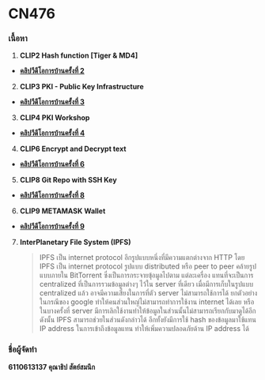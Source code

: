 # CN476

### เนื้อหา

1. **CLIP2 Hash function [Tiger & MD4]** 
* [**คลิปวีดีโอการบ้านครั้งที่ 2**](https://youtu.be/Xu7I4Bpjb3s)

2. **CLIP3 PKI - Public Key Infrastructure**
* [**คลิปวีดีโอการบ้านครั้งที่ 3**](https://youtu.be/X03w6O_5LcA)

3. **CLIP4 PKI Workshop**
* [**คลิปวีดีโอการบ้านครั้งที่ 4**](https://youtu.be/vgbHZBCNaZw)

4. **CLIP6 Encrypt and Decrypt text**
* [**คลิปวีดีโอการบ้านครั้งที่ 6**](https://youtu.be/AemkVnW2p84)

5. **CLIP8 Git Repo with SSH Key**
* [**คลิปวีดีโอการบ้านครั้งที่ 8**](https://youtu.be/BrVnU36g2F8)

6. **CLIP9 METAMASK Wallet**
* [**คลิปวีดีโอการบ้านครั้งที่ 9**](https://youtu.be/LM32eHzHxyc)

7. **InterPlanetary File System (IPFS)**

    >  IPFS เป็น internet protocol อีกรูปแบบหนึ่งที่มีความแตกต่างจาก HTTP โดย IPFS เป็น internet protocol รูปแบบ distributed หรือ peer to peer คล้ายรูปแบบภายใน BitTorrent ซึ่งเป็นการกระจายขุ้อมูลไปตาม แต่ละเครื่อง แทนที่จะเป็นการ centralized ที่เป็นการรวมข้อมูลต่างๆ ไว้ใน server ที่เดียว เมื่อมีการเก็บในรูปแบบ centralized แล้ว อาจมีความเสี่ยงในการที่ตัว server ไม่สามารถใช้การได้ ยกตัวอย่างในกรณีของ google ทำให้คนส่วนใหญ่ไม่สามารถทำการใช้งาน internet ได้เลย หรือในบางครั้งที่ server มีการเลิกใช้งานทำให้ข้อมูลในส่วนนั้นไม่สามารถเรียกกับมาดูได้อีก ดังนั้น IPFS สามารถช่วยในส่วนดังกล่าวได้ อีกทั้งยังมีการใช้ hash ของข้อมูลมาใช้แทน IP address ในการเข้าถึงข้อมูลแทน ทำให้เพิ่มความปลอดภัยด้าน IP address ได้

### ชื่อผู้จัดทำ
**6110613137 คุณาธิป สัตย์สมนึก**


